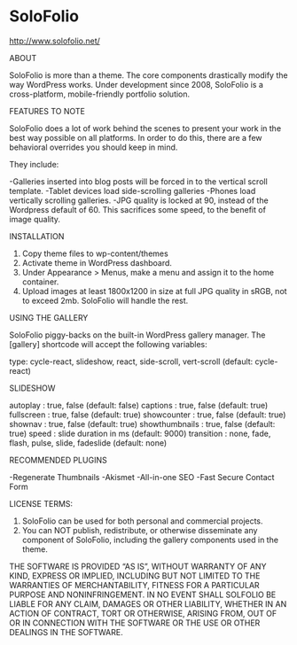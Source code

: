 SoloFolio
=========
http://www.solofolio.net/

ABOUT

SoloFolio is more than a theme. The core components drastically modify the way WordPress works. Under development since 2008, SoloFolio is a cross-platform, mobile-friendly portfolio solution.

FEATURES TO NOTE

SoloFolio does a lot of work behind the scenes to present your work in the best way possible on all platforms. In order to do this, there are a few behavioral overrides you should keep in mind.

They include:

-Galleries inserted into blog posts will be forced in to the vertical scroll template.
-Tablet devices load side-scrolling galleries
-Phones load vertically scrolling galleries.
-JPG quality is locked at 90, instead of the Wordpress default of 60. This sacrifices some speed, to the benefit of image quality.

INSTALLATION

1. Copy theme files to wp-content/themes
2. Activate theme in WordPress dashboard.
3. Under Appearance > Menus, make a menu and assign it to the home container.
4. Upload images at least 1800x1200 in size at full JPG quality in sRGB, not to exceed 2mb. SoloFolio will handle the rest.

USING THE GALLERY

SoloFolio piggy-backs on the built-in WordPress gallery manager. The [gallery] shortcode will accept the following variables:

type: cycle-react, slideshow, react, side-scroll, vert-scroll (default: cycle-react)

SLIDESHOW

autoplay : true, false (default: false)
captions : true, false (default: true)
fullscreen : true, false (default: true)
showcounter : true, false (default: true)
shownav : true, false (default: true)
showthumbnails : true, false (default: true)
speed : slide duration in ms (default: 9000)
transition : none, fade, flash, pulse, slide, fadeslide (default: none)

RECOMMENDED PLUGINS

-Regenerate Thumbnails
-Akismet
-All-in-one SEO
-Fast Secure Contact Form

LICENSE TERMS:

1. SoloFolio can be used for both personal and commercial projects.
2. You can NOT publish, redistribute, or otherwise disseminate any component of SoloFolio, including the gallery components used in the theme.

THE SOFTWARE IS PROVIDED “AS IS”, WITHOUT WARRANTY OF ANY KIND, EXPRESS OR IMPLIED, INCLUDING BUT NOT LIMITED TO THE WARRANTIES OF MERCHANTABILITY, FITNESS FOR A PARTICULAR PURPOSE AND NONINFRINGEMENT. IN NO EVENT SHALL SOLFOLIO BE LIABLE FOR ANY CLAIM, DAMAGES OR OTHER LIABILITY, WHETHER IN AN ACTION OF CONTRACT, TORT OR OTHERWISE, ARISING FROM, OUT OF OR IN CONNECTION WITH THE SOFTWARE OR THE USE OR OTHER DEALINGS IN THE SOFTWARE.
